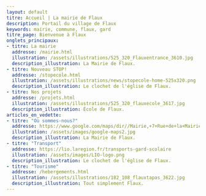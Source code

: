 ```yaml
---
layout: default
titre: Accueil | La mairie de Flaux
description: Portail du village de Flaux
keywords: mairie, commune, flaux, gard
titre_page: Bienvenue à Flaux
onglets_principaux:
- titre: La mairie 
  addresse: /mairie.html
  illustration: /assets/illustrations/525_320_Flauxentrance_3610.jpg
  description_illustration: La Mairie de Flaux.
- titre: Nouveau STOP!
  addresse: /stopecole.html
  illustration: /assets/illustrations/news/stopecole-home-525x320.png
  description_illustration: Le clochet de l'église de Flaux.
- titre: Nos projets
  addresse: /projets.html
  illustration: /assets/illustrations/525_320_flauxecole_3617.jpg
  description_illustration: École de Flaux.
articles_en_vedette:
- titre: "Où sommes-nous?"
  addresse: https://www.google.com/maps/dir//Mairie,+7+Rue+de+la+Mairie,+30700+Flaux/@44.0126437,4.4763609,13z/data=!4m8!4m7!1m0!1m5!1m1!1s0x12b5b63c3159cc4b:0x9feb3ce2c7fcb932!2m2!1d4.504586!2d44.020724modestes_frontpageactussecondaires.png
  illustration: /assets/images/google-maps2.jpg
  description_illustration: La Mairie de Flaux.
- titre: "Transport"
  addresse: https://lio.laregion.fr/transports-gard-scolaire
  illustration: /assets/images/LIO-logo.png
  description_illustration: Le clochet de l'église de Flaux.
- titre: "Tourisme"
  addresse: /hebergements.html
  illustration: /assets/illustrations/182_108_flauxtapas_3622.jpg
  description_illustration: Tout simplement Flaux.
---
```

